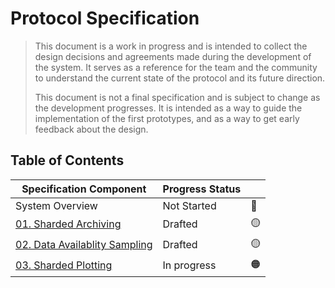 # Protocol Specification

> This document is a work in progress and is intended to collect the design decisions and agreements
> made during the development of the system. It serves as a reference for the team and the community
> to understand the current state of the protocol and its future direction.
>
> This document is not a final specification and is subject to change as the development progresses.
> It is intended as a way to guide the implementation of the first prototypes, and as a way to get
> early feedback about the design.

## Table of Contents

| Specification Component                                             | Progress Status |    |
|---------------------------------------------------------------------|-----------------|----|
| System Overview                                                     | Not Started     | 🔴 |
| [01. Sharded Archiving](01-sharded-archiving.md)                    | Drafted         | 🟡 |
| [02. Data Availablity Sampling](./02-data-availability-sampling.md) | Drafted         | 🟡 |
| [03. Sharded Plotting](./)                                          | In progress     | 🟠 |
